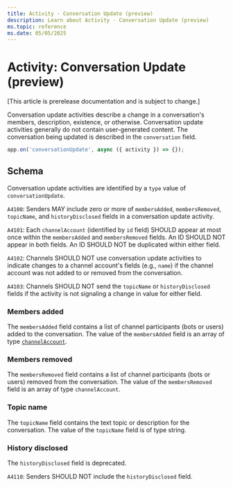 ```yaml
---
title: Activity - Conversation Update (preview)
description: Learn about Activity - Conversation Update (preview)
ms.topic: reference
ms.date: 05/05/2025
---
```


# Activity: Conversation Update (preview)

[This article is prerelease documentation and is subject to change.]

Conversation update activities describe a change in a conversation's members, description, existence, or otherwise. Conversation update activities generally do not contain user-generated content. The conversation being updated is described in the `conversation` field.

<!-- langtabs-start -->
```typescript
app.on('conversationUpdate', async ({ activity }) => {});
```
<!-- langtabs-end -->

## Schema

Conversation update activities are identified by a `type` value of `conversationUpdate`.

`A4100`: Senders MAY include zero or more of `membersAdded`, `membersRemoved`, `topicName`, and `historyDisclosed` fields in a conversation update activity.

`A4101`: Each `channelAccount` (identified by `id` field) SHOULD appear at most once within the `membersAdded` and `membersRemoved` fields. An ID SHOULD NOT appear in both fields. An ID SHOULD NOT be duplicated within either field.

`A4102`: Channels SHOULD NOT use conversation update activities to indicate changes to a channel account's fields (e.g., `name`) if the channel account was not added to or removed from the conversation.

`A4103`: Channels SHOULD NOT send the `topicName` or `historyDisclosed` fields if the activity is not signaling a change in value for either field.

### Members added

The `membersAdded` field contains a list of channel participants (bots or users) added to the conversation. The value of the `membersAdded` field is an array of type [`channelAccount`](https://github.com/microsoft/Agents/blob/main/specs/activity/protocol-activity.md#channel-account).

### Members removed

The `membersRemoved` field contains a list of channel participants (bots or users) removed from the conversation. The value of the `membersRemoved` field is an array of type `channelAccount`.

### Topic name

The `topicName` field contains the text topic or description for the conversation. The value of the `topicName` field is of type string.

### History disclosed

The `historyDisclosed` field is deprecated.

`A4110`: Senders SHOULD NOT include the `historyDisclosed` field.
